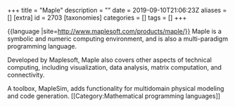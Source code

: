 +++
title = "Maple"
description = ""
date = 2019-09-10T21:06:23Z
aliases = []
[extra]
id = 2703
[taxonomies]
categories = []
tags = []
+++

{{language
|site=http://www.maplesoft.com/products/maple/}}
Maple is a symbolic and numeric computing environment, and is also a multi-paradigm programming language.

Developed by Maplesoft, Maple also covers other aspects of technical computing, including visualization, data analysis, matrix computation, and connectivity.

A toolbox, MapleSim, adds functionality for multidomain physical modeling and code generation.
[[Category:Mathematical programming languages]]
